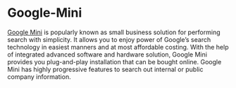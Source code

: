Google-Mini
===========

<a href="http://www.searchblox.com/google-mini-customers-migrate-to-searchblox-after-google-appliance-is-discontinued">Google Mini</a> is popularly known as small business solution for performing search with simplicity. It allows you to enjoy power of Google’s search technology in easiest manners and at most affordable costing. With the help of integrated advanced software and hardware solution, Google Mini provides you plug-and-play installation that can be bought online. Google Mini has highly progressive features to search out internal or public company information. 
